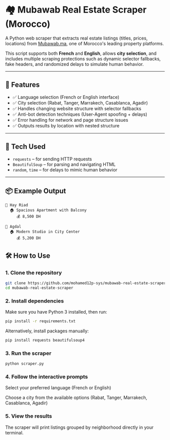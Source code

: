 # 🏘️ Mubawab Real Estate Scraper (Morocco)

A Python web scraper that extracts real estate listings (titles, prices, locations) from [Mubawab.ma](https://www.mubawab.ma), one of Morocco's leading property platforms.

This script supports both **French** and **English**, allows **city selection**, and includes multiple scraping protections such as dynamic selector fallbacks, fake headers, and randomized delays to simulate human behavior.

---

## 🚀 Features

- ✅ Language selection (French or English interface)  
- ✅ City selection (Rabat, Tanger, Marrakech, Casablanca, Agadir)  
- ✅ Handles changing website structure with selector fallbacks  
- ✅ Anti-bot detection techniques (User-Agent spoofing + delays)  
- ✅ Error handling for network and page structure issues  
- ✅ Outputs results by location with nested structure  

---

## 🧰 Tech Used

- `requests` – for sending HTTP requests  
- `BeautifulSoup` – for parsing and navigating HTML  
- `random`, `time` – for delays to mimic human behavior  

---

## 📦 Example Output

```plaintext
📍 Hay Riad
  🏠 Spacious Apartment with Balcony
     💰 8,500 DH

📍 Agdal
  🏠 Modern Studio in City Center
     💰 5,200 DH
```
## 🛠️ How to Use

### 1. Clone the repository

```bash
git clone https://github.com/mohamed12p-sys/mubawab-real-estate-scraper.git
cd mubawab-real-estate-scraper
```

### 2. Install dependencies

Make sure you have Python 3 installed, then run:
```bash
pip install -r requirements.txt
```
Alternatively, install packages manually:
```bash
pip install requests beautifulsoup4
```
### 3. Run the scraper
```bash
python scraper.py
```
### 4. Follow the interactive prompts

  Select your preferred language (French or English)

  Choose a city from the available options (Rabat, Tanger, Marrakech, Casablanca, Agadir)

### 5. View the results

The scraper will print listings grouped by neighborhood directly in your terminal.
